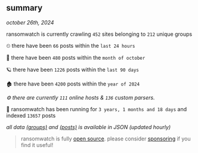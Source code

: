 
## summary
_october 26th, 2024_

ransomwatch is currently crawling `452` sites belonging to `212` unique groups

⏲ there have been `66` posts within the `last 24 hours`

🦈 there have been `480` posts within the `month of october`

🪐 there have been `1226` posts within the `last 90 days`

🏚 there have been `4200` posts within the `year of 2024`

_⚙️ there are currently `111` online hosts & `136` custom parsers._

🦕 ransomwatch has been running for `3 years, 1 months and 18 days` and indexed `13657` posts

_all data  [(groups)](http://ransomwhat.telemetry.ltd/groups) and [(posts)](http://ransomwhat.telemetry.ltd/posts) is available in JSON (updated hourly)_

> ransomwatch is fully [open source](https://github.com/joshhighet/ransomwatch#ransomwatch--). please consider [sponsoring](https://github.com/sponsors/joshhighet) if you find it useful!
